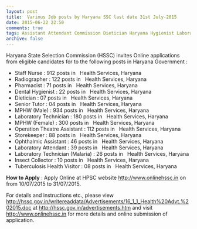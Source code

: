 ```yaml
---
layout: post
title:  Various Job posts by Haryana SSC last date 31st July-2015
date: 2015-06-22 22:50
comments: true
tags: Assistant Attendant Commission Dietician Haryana Hygienist Laboratory Nurse Online Pharmacist Radiographer SSC Store-Keeper Technician Tutor
archive: false
---
```

Haryana State Selection Commission (HSSC) invites Online applications from eligible candidates for to the following posts in Haryana Government :

- Staff Nurse : 912 posts in   Health Services, Haryana 
- Radiographer : 122 posts in   Health Services, Haryana 
- Pharmacist : 71 posts in   Health Services, Haryana 
- Dental Hygienist : 22 posts in   Health Services, Haryana 
- Dietician : 07 posts in   Health Services, Haryana 
- Senior Tutor : 04 posts in   Health Services, Haryana 
- MPHW (Male) : 934 posts in   Health Services, Haryana 
- Laboratory Technician : 180 posts in   Health Services, Haryana 
- MPHW (Female) : 300 posts in   Health Services, Haryana 
- Operation Theatre Assistant : 112 posts in   Health Services, Haryana 
- Storekeeper : 88 posts in   Health Services, Haryana 
- Ophthalmic Assistant : 46 posts in   Health Services, Haryana 
- Laboratory Attendant : 39 posts in   Health Services, Haryana 
- Laboratory Technician (Malaria) : 26 posts in   Health Services, Haryana 
- Insect Collector : 10 posts in   Health Services, Haryana 
- Tuberculosis Health Visitor : 08 posts in   Health Services, Haryana 


**How to Apply** : Apply Online at HPSC website http://www.onlinehssc.in on from 10/07/2015 to 31/07/2015.

For details and instructions etc., please view <http://hssc.gov.in/writereaddata/Advertisements/16_1_1_Health%20Advt.%202015.doc> at <http://hssc.gov.in/advertisements.htm> and visit <http://www.onlinehssc.in> for more details and online submission of application. 





